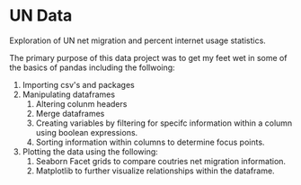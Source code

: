 # UN Data
Exploration of UN net migration and percent internet usage statistics.  

The primary purpose of this data project was to get my feet wet in some of the basics of pandas including the follwoing:
1. Importing csv's and packages
2. Manipulating dataframes
   1.  Altering colunm headers
   2.  Merge dataframes
   3.  Creating variables by filtering for specifc information within a column using boolean expressions.
   4.  Sorting information within columns to determine focus points.  
3. Plotting the data using the following:  
   1. Seaborn Facet grids to compare coutries net migration information. 
   2. Matplotlib to further visualize relationships within the dataframe.  
